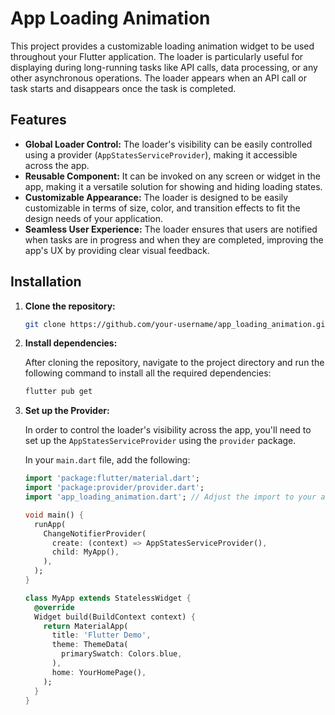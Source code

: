 # App Loading Animation

This project provides a customizable loading animation widget to be used throughout your Flutter application. The loader is particularly useful for displaying during long-running tasks like API calls, data processing, or any other asynchronous operations. The loader appears when an API call or task starts and disappears once the task is completed.

## Features

- **Global Loader Control:** The loader's visibility can be easily controlled using a provider (`AppStatesServiceProvider`), making it accessible across the app.
- **Reusable Component:** It can be invoked on any screen or widget in the app, making it a versatile solution for showing and hiding loading states.
- **Customizable Appearance:** The loader is designed to be easily customizable in terms of size, color, and transition effects to fit the design needs of your application.
- **Seamless User Experience:** The loader ensures that users are notified when tasks are in progress and when they are completed, improving the app's UX by providing clear visual feedback.

## Installation

1. **Clone the repository:**

   ```bash
   git clone https://github.com/your-username/app_loading_animation.git

2. **Install dependencies:**

   After cloning the repository, navigate to the project directory and run the following command to install all the required dependencies:

   ```bash
   flutter pub get

3. **Set up the Provider:**

   In order to control the loader's visibility across the app, you'll need to set up the `AppStatesServiceProvider` using the `provider` package. 

   In your `main.dart` file, add the following:

   ```dart
   import 'package:flutter/material.dart';
   import 'package:provider/provider.dart';
   import 'app_loading_animation.dart'; // Adjust the import to your actual file structure

   void main() {
     runApp(
       ChangeNotifierProvider(
         create: (context) => AppStatesServiceProvider(),
         child: MyApp(),
       ),
     );
   }

   class MyApp extends StatelessWidget {
     @override
     Widget build(BuildContext context) {
       return MaterialApp(
         title: 'Flutter Demo',
         theme: ThemeData(
           primarySwatch: Colors.blue,
         ),
         home: YourHomePage(),
       );
     }
   }